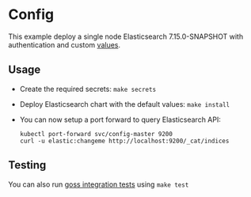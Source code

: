 # Config

This example deploy a single node Elasticsearch 7.15.0-SNAPSHOT with authentication and
custom [values][].


## Usage

* Create the required secrets: `make secrets`

* Deploy Elasticsearch chart with the default values: `make install`

* You can now setup a port forward to query Elasticsearch API:

  ```
  kubectl port-forward svc/config-master 9200
  curl -u elastic:changeme http://localhost:9200/_cat/indices
  ```


## Testing

You can also run [goss integration tests][] using `make test`


[goss integration tests]: https://github.com/elastic/helm-charts/tree/7.15/elasticsearch/examples/config/test/goss.yaml
[values]: https://github.com/elastic/helm-charts/tree/7.15/elasticsearch/examples/config/values.yaml

